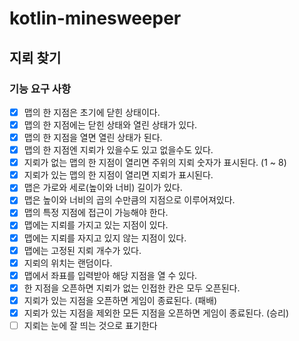 # kotlin-minesweeper

## 지뢰 찾기

### 기능 요구 사항
- [x] 맵의 한 지점은 초기에 닫힌 상태이다.
- [x] 맵의 한 지점에는 닫힌 상태와 열린 상태가 있다.
- [x] 맵의 한 지점을 열면 열린 상태가 된다.
- [x] 맵의 한 지점엔 지뢰가 있을수도 있고 없을수도 있다.
- [x] 지뢰가 없는 맵의 한 지점이 열리면 주위의 지뢰 숫자가 표시된다. (1 ~ 8)
- [x] 지뢰가 있는 맵의 한 지점이 열리면 지뢰가 표시된다.
- [x] 맵은 가로와 세로(높이와 너비) 길이가 있다.
- [x] 맵은 높이와 너비의 곱의 수만큼의 지점으로 이루어져있다.
- [x] 맵의 특정 지점에 접근이 가능해야 한다.
- [x] 맵에는 지뢰를 가지고 있는 지점이 있다.
- [x] 맵에는 지뢰를 자지고 있지 않는 지점이 있다.
- [x] 맵에는 고정된 지뢰 개수가 있다.
- [x] 지뢰의 위치는 랜덤이다.
- [x] 맵에서 좌표를 입력받아 해당 지점을 열 수 있다.
- [x] 한 지점을 오픈하면 지뢰가 없는 인접한 칸은 모두 오픈된다.
- [x] 지뢰가 있는 지점을 오픈하면 게임이 종료된다. (패배)
- [x] 지뢰가 있는 지점을 제외한 모든 지점을 오픈하면 게임이 종료된다. (승리)
- [ ] 지뢰는 눈에 잘 띄는 것으로 표기한다